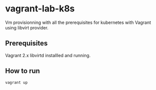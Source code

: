 # vagrant-lab-k8s
Vm provisionning with all the prerequisites for kubernetes with Vagrant using libvirt provider.


## Prerequisites
Vagrant 2.x
libvirtd installled and running.


## How to run

```
vagrant up
```



